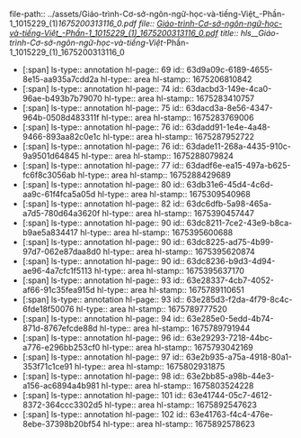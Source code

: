 file-path:: ../assets/Giáo-trình-Cơ-sở-ngôn-ngữ-học-và-tiếng-Việt_-Phần-1_1015229_(1)_1675200313116_0.pdf
file:: [Giáo-trình-Cơ-sở-ngôn-ngữ-học-và-tiếng-Việt_-Phần-1_1015229_(1)_1675200313116_0.pdf](../assets/Giáo-trình-Cơ-sở-ngôn-ngữ-học-và-tiếng-Việt_-Phần-1_1015229_(1)_1675200313116_0.pdf)
title:: hls__Giáo-trình-Cơ-sở-ngôn-ngữ-học-và-tiếng-Việt_-Phần-1_1015229_(1)_1675200313116_0

- [:span]
  ls-type:: annotation
  hl-page:: 69
  id:: 63d9a09c-6189-4655-8e15-aa935a7cdd2a
  hl-type:: area
  hl-stamp:: 1675206810842
- [:span]
  ls-type:: annotation
  hl-page:: 74
  id:: 63dacbd3-149e-4ca0-96ae-b493b7b79070
  hl-type:: area
  hl-stamp:: 1675283410757
- [:span]
  ls-type:: annotation
  hl-page:: 75
  id:: 63dacd3a-8e56-4347-964b-0508d483311f
  hl-type:: area
  hl-stamp:: 1675283769006
- [:span]
  ls-type:: annotation
  hl-page:: 76
  id:: 63dadd91-1e4e-4a48-9466-893aa82c0e1c
  hl-type:: area
  hl-stamp:: 1675287952722
- [:span]
  ls-type:: annotation
  hl-page:: 76
  id:: 63dade11-268a-4435-910c-9a9501d64845
  hl-type:: area
  hl-stamp:: 1675288079824
- [:span]
  ls-type:: annotation
  hl-page:: 77
  id:: 63dadf6e-ea15-497a-b625-fc6f8c3056ab
  hl-type:: area
  hl-stamp:: 1675288429689
- [:span]
  ls-type:: annotation
  hl-page:: 80
  id:: 63db31e6-45d4-4c6d-aa9c-61f4fca5a05d
  hl-type:: area
  hl-stamp:: 1675309540968
- [:span]
  ls-type:: annotation
  hl-page:: 82
  id:: 63dc6dfb-5a98-465a-a7d5-780d64a3620f
  hl-type:: area
  hl-stamp:: 1675390457447
- [:span]
  ls-type:: annotation
  hl-page:: 90
  id:: 63dc8211-7ce2-43e9-b8ca-b9ae5a834417
  hl-type:: area
  hl-stamp:: 1675395600688
- [:span]
  ls-type:: annotation
  hl-page:: 90
  id:: 63dc8225-ad75-4b99-97d7-062e87daa8d0
  hl-type:: area
  hl-stamp:: 1675395620874
- [:span]
  ls-type:: annotation
  hl-page:: 90
  id:: 63dc8236-b9d3-4d94-ae96-4a7cfc1f5113
  hl-type:: area
  hl-stamp:: 1675395637170
- [:span]
  ls-type:: annotation
  hl-page:: 93
  id:: 63e28337-4cb7-4052-af66-91c35fea915d
  hl-type:: area
  hl-stamp:: 1675789110651
- [:span]
  ls-type:: annotation
  hl-page:: 93
  id:: 63e285d3-f2da-4f79-8c4c-6fde18f50076
  hl-type:: area
  hl-stamp:: 1675789777520
- [:span]
  ls-type:: annotation
  hl-page:: 94
  id:: 63e285e0-5edd-4b74-871d-8767efcde88d
  hl-type:: area
  hl-stamp:: 1675789791944
- [:span]
  ls-type:: annotation
  hl-page:: 96
  id:: 63e29293-7218-44bc-a776-e296bb253cf0
  hl-type:: area
  hl-stamp:: 1675793042169
- [:span]
  ls-type:: annotation
  hl-page:: 97
  id:: 63e2b935-a75a-4918-80a1-353f71c1ce91
  hl-type:: area
  hl-stamp:: 1675802931875
- [:span]
  ls-type:: annotation
  hl-page:: 98
  id:: 63e2bb85-a98b-44e3-a156-ac6894a4b981
  hl-type:: area
  hl-stamp:: 1675803524228
- [:span]
  ls-type:: annotation
  hl-page:: 101
  id:: 63e41744-05c7-4612-8372-364ccc3302d5
  hl-type:: area
  hl-stamp:: 1675892547623
- [:span]
  ls-type:: annotation
  hl-page:: 102
  id:: 63e41763-f4c4-476e-8ebe-37398b20bf54
  hl-type:: area
  hl-stamp:: 1675892578623